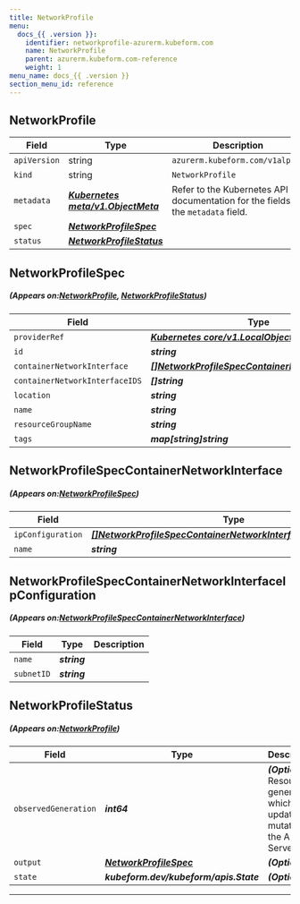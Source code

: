 ```yaml
---
title: NetworkProfile
menu:
  docs_{{ .version }}:
    identifier: networkprofile-azurerm.kubeform.com
    name: NetworkProfile
    parent: azurerm.kubeform.com-reference
    weight: 1
menu_name: docs_{{ .version }}
section_menu_id: reference
---
```


## NetworkProfile
| Field | Type | Description |
| ------ | ----- | ----------- |
| `apiVersion` | string | `azurerm.kubeform.com/v1alpha1` |
|    `kind` | string | `NetworkProfile` |
| `metadata` | ***[Kubernetes meta/v1.ObjectMeta](https://kubernetes.io/docs/reference/generated/kubernetes-api/v1.13/#objectmeta-v1-meta)***|Refer to the Kubernetes API documentation for the fields of the `metadata` field.|
| `spec` | ***[NetworkProfileSpec](#NetworkProfileSpec)***||
| `status` | ***[NetworkProfileStatus](#NetworkProfileStatus)***||
## NetworkProfileSpec
##### (Appears on:[NetworkProfile](#NetworkProfile), [NetworkProfileStatus](#NetworkProfileStatus))
| Field | Type | Description |
| ------ | ----- | ----------- |
| `providerRef` | ***[Kubernetes core/v1.LocalObjectReference](https://kubernetes.io/docs/reference/generated/kubernetes-api/v1.13/#localobjectreference-v1-core)***||
| `id` | ***string***||
| `containerNetworkInterface` | ***[[]NetworkProfileSpecContainerNetworkInterface](#NetworkProfileSpecContainerNetworkInterface)***||
| `containerNetworkInterfaceIDS` | ***[]string***| ***(Optional)*** |
| `location` | ***string***||
| `name` | ***string***||
| `resourceGroupName` | ***string***||
| `tags` | ***map[string]string***| ***(Optional)*** |
## NetworkProfileSpecContainerNetworkInterface
##### (Appears on:[NetworkProfileSpec](#NetworkProfileSpec))
| Field | Type | Description |
| ------ | ----- | ----------- |
| `ipConfiguration` | ***[[]NetworkProfileSpecContainerNetworkInterfaceIpConfiguration](#NetworkProfileSpecContainerNetworkInterfaceIpConfiguration)***||
| `name` | ***string***||
## NetworkProfileSpecContainerNetworkInterfaceIpConfiguration
##### (Appears on:[NetworkProfileSpecContainerNetworkInterface](#NetworkProfileSpecContainerNetworkInterface))
| Field | Type | Description |
| ------ | ----- | ----------- |
| `name` | ***string***||
| `subnetID` | ***string***||
## NetworkProfileStatus
##### (Appears on:[NetworkProfile](#NetworkProfile))
| Field | Type | Description |
| ------ | ----- | ----------- |
| `observedGeneration` | ***int64***| ***(Optional)*** Resource generation, which is updated on mutation by the API Server.|
| `output` | ***[NetworkProfileSpec](#NetworkProfileSpec)***| ***(Optional)*** |
| `state` | ***kubeform.dev/kubeform/apis.State***| ***(Optional)*** |
---
